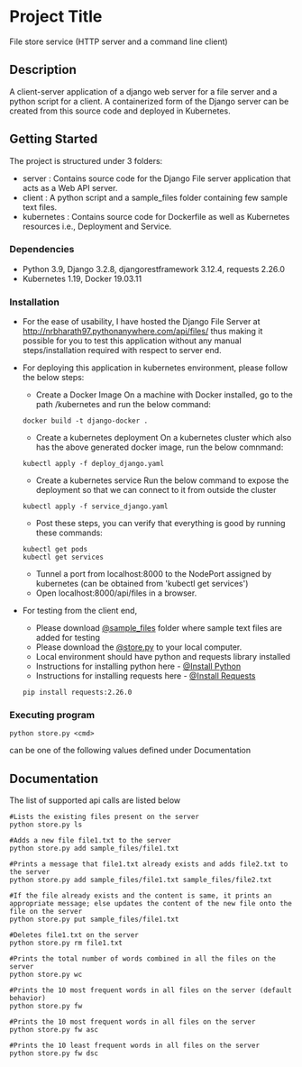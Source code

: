 # Project Title

File store service (HTTP server and a command line client)

## Description

A client-server application of a django web server for a file server and a python script for a client.
A containerized form of the Django server can be created from this source code and deployed in Kubernetes.

## Getting Started

The project is structured under 3 folders:
* server : Contains source code for the Django File server application that acts as a Web API server.
* client : A python script and a sample_files folder containing few sample text files.
* kubernetes : Contains source code for Dockerfile as well as Kubernetes resources i.e., Deployment and Service.

### Dependencies

* Python 3.9, Django 3.2.8, djangorestframework 3.12.4, requests 2.26.0
* Kubernetes 1.19, Docker 19.03.11

### Installation

* For the ease of usability, I have hosted the Django File Server at http://nrbharath97.pythonanywhere.com/api/files/ thus making it possible for you to test this application without any manual steps/installation required with respect to server end.

* For deploying this application in kubernetes environment, please follow the below steps:
    * Create a Docker Image
    On a machine with Docker installed, go to the path /kubernetes and run the below command:
    ```
    docker build -t django-docker .
    ```
    * Create a kubernetes deployment
    On a kubernetes cluster which also has the above generated docker image, run the below comnmand:
    ```
    kubectl apply -f deploy_django.yaml
    ```
    * Create a kubernetes service
    Run the below command to expose the deployment so that we can connect to it from outside the cluster
    ```
    kubectl apply -f service_django.yaml
    ```
    * Post these steps, you can verify that everything is good by running these commands:
    ```
    kubectl get pods
    kubectl get services
    ```
    * Tunnel a port from localhost:8000 to the NodePort assigned by kubernetes (can be obtained from  'kubectl get services')
    * Open localhost:8000/api/files in a browser.

* For testing from the client end,
    * Please download [@sample_files](https://github.com/nrbharath97/fileserver/tree/main/client/sample_files) folder where sample text files are added for testing
    * Please download the [@store.py](https://github.com/nrbharath97/fileserver/blob/main/client/store.py) to your local computer.
    * Local environment should have python and requests library installed
    * Instructions for installing python here - [@Install Python](https://www.python.org/downloads/)
    * Instructions for installing requests here - [@Install Requests](https://pypi.org/project/requests/)
    ```
    pip install requests:2.26.0
    ```

### Executing program

```
python store.py <cmd>
```

<cmd> can be one of the following values defined under Documentation


## Documentation

The list of supported api calls are listed below
```
#Lists the existing files present on the server
python store.py ls 

#Adds a new file file1.txt to the server
python store.py add sample_files/file1.txt

#Prints a message that file1.txt already exists and adds file2.txt to the server
python store.py add sample_files/file1.txt sample_files/file2.txt

#If the file already exists and the content is same, it prints an appropriate message; else updates the content of the new file onto the file on the server
python store.py put sample_files/file1.txt

#Deletes file1.txt on the server
python store.py rm file1.txt

#Prints the total number of words combined in all the files on the server
python store.py wc

#Prints the 10 most frequent words in all files on the server (default behavior)
python store.py fw

#Prints the 10 most frequent words in all files on the server
python store.py fw asc

#Prints the 10 least frequent words in all files on the server
python store.py fw dsc

```
